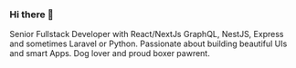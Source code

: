 ### Hi there 👋

Senior Fullstack Developer with React/NextJs GraphQL, NestJS, Express and sometimes Laravel or Python. Passionate about building beautiful UIs and smart Apps. Dog lover and proud boxer pawrent.
